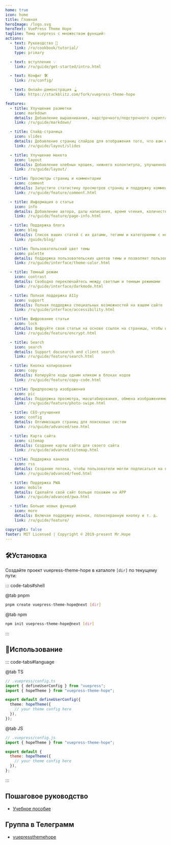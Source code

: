 ```yaml
---
home: true
icon: home
title: Главная
heroImage: /logo.svg
heroText: VuePress Theme Hope
tagline: Тема vuepress с множеством функций✨
actions:
  - text: Руководство 🧭
    link: /ru/cookbook/tutorial/
    type: primary

  - text: вступление 💡
    link: /ru/guide/get-started/intro.html

  - text: Конфиг 🛠
    link: /ru/config/

  - text: Онлайн-демонстрация 🪀
    link: https://stackblitz.com/fork/vuepress-theme-hope

features:
  - title: Улучшение разметки
    icon: markdown
    details: Добавление выравнивания, надстрочного/подстрочного скрипта, сноски, списка задач, текста, блок-схемы, диаграммы, выделения и поддержка презентации в Markdown
    link: /ru/guide/markdown/

  - title: Слайд-страница
    icon: slides
    details: Добавление страниц слайдов для отображения того, что вам нравится
    link: /ru/guide/layout/slides

  - title: Улучшение макета
    icon: layout
    details: Добавление хлебных крошек, нижнего колонтитула, улучшенной панели навигации, улучшенной навигации по страницам и т. д.
    link: /ru/guide/layout/

  - title: Просмотры страниц и комментарии
    icon: comment
    details: Запустите статистику просмотров страниц и поддержку комментариев с помощью Waline
    link: /ru/guide/feature/comment.html

  - title: Информация о статье
    icon: info
    details: Добавление автора, даты написания, время чтения, количество слов и другой информации в свою статью
    link: /ru/guide/feature/page-info.html

  - title: Поддержка блога
    icon: blog
    details: Список ваших статей с их датами, тегами и категориями с некоторыми потрясающими макетами
    link: /guide/blog/

  - title: Пользовательский цвет темы
    icon: palette
    details: Поддержка пользовательских цветов темы и позволяет пользователям переключаться между предустановленными цветами темы
    link: /ru/guide/interface/theme-color.html

  - title: Темный режим
    icon: contrast
    details: Свободно переключайтесь между светлым и темным режимами
    link: /ru/guide/interface/darkmode.html

  - title: Полная поддержка A11y
    icon: support
    details: Полная поддержка специальных возможностей на вашем сайте
    link: /ru/guide/interface/accessibility.html

  - title: Шифрование статьи
    icon: lock
    details: Шифруйте свои статьи на основе ссылок на страницы, чтобы их мог видеть только тот, кому вы хотите
    link: /ru/guide/feature/encrypt.html

  - title: Search
    icon: search
    details: Support docsearch and client search
    link: /ru/guide/feature/search.html

  - title: Кнопка копирования
    icon: copy
    details: Копируйте коды одним кликом в блоках кодов
    link: /ru/guide/feature/copy-code.html

  - title: Предпросмотр изображения
    icon: pic
    details: Поддержка просмотра, масштабирования, обмена изображениями на странице, например, в галерее
    link: /ru/guide/feature/photo-swipe.html

  - title: СЕО-улучшения
    icon: config
    details: Оптимизация страниц для поисковых систем
    link: /ru/guide/advanced/seo.html

  - title: Карта сайта
    icon: sitemap
    details: Создание карты сайта для своего сайта
    link: /ru/guide/advanced/sitemap.html

  - title: Поддержка каналов
    icon: rss
    details: Создание потока, чтобы пользователи могли подписаться на него
    link: /ru/guide/advanced/feed.html

  - title: Поддержка PWA
    icon: mobile
    details: Сделайте свой сайт больше похожим на APP
    link: /ru/guide/advanced/pwa.html

  - title: Больше новых функций
    icon: more
    details: Включая поддержку иконок, полноэкранную кнопку и т. д.
    link: /ru/guide/feature/

copyright: false
footer: MIT Licensed | Copyright © 2019-present Mr.Hope
---
```


## 🛠Установка

Создайте проект vuepress-theme-hope в каталоге `[dir]` по текущему пути:

::: code-tabs#shell

@tab pnpm

```bash
pnpm create vuepress-theme-hope@next [dir]
```

@tab npm

```bash
npm init vuepress-theme-hope@next [dir]
```

:::

## 🚀Использование

::: code-tabs#language

@tab TS

```ts
// .vuepress/config.ts
import { defineUserConfig } from "vuepress";
import { hopeTheme } from "vuepress-theme-hope";

export default defineUserConfig({
  theme: hopeTheme({
    // your theme config here
  }),
});
```

@tab JS

```js
// .vuepress/config.js
import { hopeTheme } from "vuepress-theme-hope";

export default {
  theme: hopeTheme({
    // your theme config here
  }),
};
```

:::

## Пошаговое руководство

- [Учебное пособие](cookbook/tutorial/README.md)

## Группа в Телеграмм

- [vuepressthemehope](https://t.me/vuepressthemehope)

<!-- markdownlint-disable -->

<NetlifyBadge alt="Деплой от Netlify" />

<script setup lang="ts">
import NetlifyBadge from "@NetlifyBadge";
</script>
